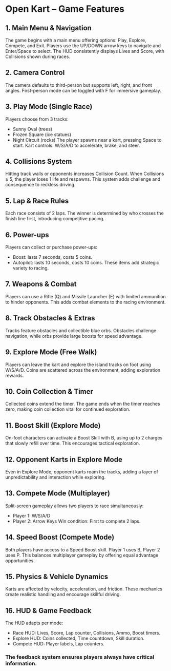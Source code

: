 # Open Kart – Game Features
## 1. Main Menu & Navigation
The game begins with a main menu offering options: Play, Explore, Compete, and Exit. Players use the UP/DOWN arrow keys to navigate and Enter/Space to select. The HUD consistently displays Lives and Score, with Collisions shown during races.
## 2. Camera Control
The camera defaults to third-person but supports left, right, and front angles. First-person mode can be toggled with F for immersive gameplay.
## 3. Play Mode (Single Race)
Players choose from 3 tracks:
*	Sunny Oval (trees)
*	Frozen Square (ice statues)
*	Night Circuit (rocks)
The player spawns near a kart, pressing Space to start. Kart controls: W/S/A/D to accelerate, brake, and steer.
## 4. Collisions System
Hitting track walls or opponents increases Collision Count. When Collisions ≥ 5, the player loses 1 life and respawns. This system adds challenge and consequence to reckless driving.
## 5. Lap & Race Rules
Each race consists of 2 laps. The winner is determined by who crosses the finish line first, introducing competitive pacing.
## 6. Power-ups
Players can collect or purchase power-ups:
*	Boost: lasts 7 seconds, costs 5 coins.
*	Autopilot: lasts 10 seconds, costs 10 coins.
These items add strategic variety to racing.
## 7. Weapons & Combat
Players can use a Rifle (Q) and Missile Launcher (E) with limited ammunition to hinder opponents. This adds combat elements to the racing environment.
## 8. Track Obstacles & Extras
Tracks feature obstacles and collectible blue orbs. Obstacles challenge navigation, while orbs provide large boosts for speed advantage.
## 9. Explore Mode (Free Walk)
Players can leave the kart and explore the island tracks on foot using W/S/A/D. Coins are scattered across the environment, adding exploration rewards.
## 10. Coin Collection & Timer
Collected coins extend the timer. The game ends when the timer reaches zero, making coin collection vital for continued exploration.
## 11. Boost Skill (Explore Mode)
On-foot characters can activate a Boost Skill with B, using up to 2 charges that slowly refill over time. This encourages tactical exploration.
## 12. Opponent Karts in Explore Mode
Even in Explore Mode, opponent karts roam the tracks, adding a layer of unpredictability and interaction while exploring.
## 13. Compete Mode (Multiplayer)
Split-screen gameplay allows two players to race simultaneously:
*	Player 1: W/S/A/D
*	Player 2: Arrow Keys
Win condition: First to complete 2 laps.
## 14. Speed Boost (Compete Mode)
Both players have access to a Speed Boost skill. Player 1 uses B, Player 2 uses P. This balances multiplayer gameplay by offering equal advantage opportunities.
## 15. Physics & Vehicle Dynamics
Karts are affected by velocity, acceleration, and friction. These mechanics create realistic handling and encourage skillful driving.
## 16. HUD & Game Feedback
The HUD adapts per mode:
*	Race HUD: Lives, Score, Lap counter, Collisions, Ammo, Boost timers.
*	Explore HUD: Coins collected, Time countdown, Skill duration.
*	Compete HUD: Player labels, Lap counters.
### The feedback system ensures players always have critical information.







